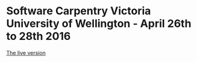 # Software Carpentry Victoria University of Wellington - April 26th to 28th 2016

[The live version](http://andre-geldenhuis.github.io/2016-04-26/)

